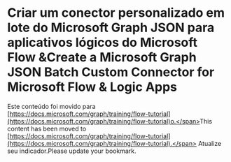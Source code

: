 # <a name="create-a-microsoft-graph-json-batch-custom-connector-for-microsoft-flow--logic-apps"></a><span data-ttu-id="c6bda-101">Criar um conector personalizado em lote do Microsoft Graph JSON para aplicativos lógicos do Microsoft Flow &</span><span class="sxs-lookup"><span data-stu-id="c6bda-101">Create a Microsoft Graph JSON Batch Custom Connector for Microsoft Flow & Logic Apps</span></span>

<span data-ttu-id="c6bda-102">Este conteúdo foi movido para [https://docs.microsoft.com/graph/training/flow-tutorial](https://docs.microsoft.com/graph/training/flow-tutorial)o.</span><span class="sxs-lookup"><span data-stu-id="c6bda-102">This content has been moved to [https://docs.microsoft.com/graph/training/flow-tutorial](https://docs.microsoft.com/graph/training/flow-tutorial).</span></span> <span data-ttu-id="c6bda-103">Atualize seu indicador.</span><span class="sxs-lookup"><span data-stu-id="c6bda-103">Please update your bookmark.</span></span>
